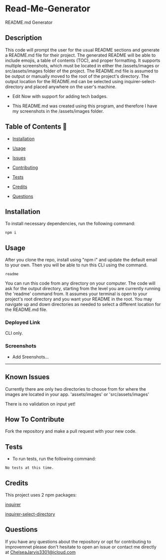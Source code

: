# Read-Me-Generator
README.md Generator

## Description

This code will prompt the user for the usual README sections and generate a README.md file for their project. The generated README will be able to include emojis, a table of contents (TOC), and proper formatting. It supports multiple screenshots, which must be located in either the /assets/images or src/assets/images folder of the project. The README.md file is assumed to be output or manually moved to the root of the project's directory. The output location for the README.md can be selected using inquirer-select-directory and placed anywhere on the user's machine.

* Edit
Now with support for adding tech badges. 

* This README.md was created using this program, and therefore I have my screenshots in the /assets/images folder.


## Table of Contents 📖

- [Installation](#Installation)

- [Usage](#usage)

* [Issues](#known-issues)

* [Contributing](#how-to-contribute)

* [Tests](#tests)

* [Credits](#credits)

* [Questions](#questions)

## Installation

To install necessary dependencies, run the following command:

```
npm i
```

## Usage

After you clone the repo, install using "npm i" and update the default email to your own. Then you will be able to run this CLI using the command.

```
readme
```

You can run this code from any directory on your computer. The code will ask for the output directory, starting from the level you are currently running the 'readme' command from. It assumes your terminal is open to your project's root directory and you want your README in the root. You may navigate up and down directories as needed to select a different location for the README.md file.

### Deployed Link

CLI only.

### Screenshots

* Add Sreenshots...

_____________________________________________________________________
## Known Issues

Currently there are only two directories to choose from for where the images are located in your app.
'assets/images'  or 
'src/assets/images'  

There is no validation on input yet!

## How To Contribute

Fork the repository and make a pull request with your new code.


## Tests

* To run tests, run the following command:
```
No tests at this time.
```


## Credits

This project uses 2 npm packages:

[inquirer](https://www.npmjs.com/package/inquirer)

[inquirer-select-directory](https://classic.yarnpkg.com/en/package/inquirer-select-directory)



## Questions

If you have any questions about the repository or opt for contributing to improvemnet please don't hesitate to open an issue or contact me directly at ChelseaJarvis3301@icloud.com


